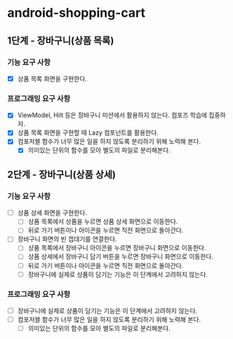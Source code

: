 # android-shopping-cart

## 1단계 - 장바구니(상품 목록)

### 기능 요구 사항

- [x] 상품 목록 화면을 구현한다.

### 프로그래밍 요구 사항

- [x] ViewModel, Hilt 등은 장바구니 미션에서 활용하지 않는다. 컴포즈 학습에 집중하자.
- [x] 상품 목록 화면을 구현할 때 Lazy 컴포넌트를 활용한다.
- [x] 컴포저블 함수가 너무 많은 일을 하지 않도록 분리하기 위해 노력해 본다.
    - [x] 의미있는 단위의 함수를 모아 별도의 파일로 분리해본다.

## 2단계 - 장바구니(상품 상세)

### 기능 요구 사항

- [ ] 상품 상세 화면을 구현한다.
    - [ ] 상품 목록에서 상품을 누르면 상품 상세 화면으로 이동한다.
    - [ ] 뒤로 가기 버튼이나 아이콘을 누르면 직전 화면으로 돌아간다.
- [ ] 장바구니 화면의 빈 껍데기를 연결한다.
    - [ ] 상품 목록에서 장바구니 아이콘을 누르면 장바구니 화면으로 이동한다.
    - [ ] 상품 상세에서 장바구니 담기 버튼을 누르면 장바구니 화면으로 이동한다.
    - [ ] 뒤로 가기 버튼이나 아이콘을 누르면 직전 화면으로 돌아간다.
    - [ ] 장바구니에 실제로 상품이 담기는 기능은 이 단계에서 고려하지 않는다.

### 프로그래밍 요구 사항

- [ ] 장바구니에 실제로 상품이 담기는 기능은 이 단계에서 고려하지 않는다.
- [ ] 컴포저블 함수가 너무 많은 일을 하지 않도록 분리하기 위해 노력해 본다.
    - [ ] 의미있는 단위의 함수를 모아 별도의 파일로 분리해본다.